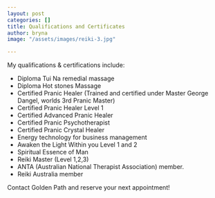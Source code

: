 ```yaml
---
layout: post
categories: []
title: Qualifications and Certificates
author: bryna
image: "/assets/images/reiki-3.jpg"

---
```

My qualifications & certifications include:

* Diploma Tui Na remedial massage
* Diploma Hot stones Massage
* Certified Pranic Healer (Trained and certified under Master George Dangel, worlds 3rd Pranic Master)
* Certified Pranic Healer Level 1
* Certified Advanced Pranic Healer
* Certified Pranic Psychotherapist
* Certified Pranic Crystal Healer
* Energy technology for business management
* Awaken the Light Within you Level 1 and 2
* Spiritual Essence of Man
* Reiki Master (Level 1,2,3)
* ANTA (Australian National Therapist Association) member.
* Reiki Australia member

Contact Golden Path and reserve your next appointment!